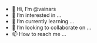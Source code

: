 - 👋 Hi, I’m @vainars
- 👀 I’m interested in ...
- 🌱 I’m currently learning ...
- 💞️ I’m looking to collaborate on ...
- 📫 How to reach me ...

<!---
vainars/vainars is a ✨ special ✨ repository because its `README.md` (this file) appears on your GitHub profile.
You can click the Preview link to take a look at your changes.
--->
